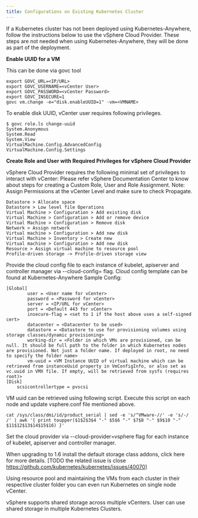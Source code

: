 ```yaml
---
title: Configurations on Existing Kubernetes Cluster
---
```


If a Kubernetes cluster has not been deployed using Kubernetes-Anywhere, follow the instructions below to use the vSphere Cloud Provider. These steps are not needed when using Kubernetes-Anywhere, they will be done as part of the deployment.

**Enable UUID for a VM**

This can be done via govc tool

```
export GOVC_URL=<IP/URL>
export GOVC_USERNAME=<vCenter User>
export GOVC_PASSWORD=<vCenter Password>
export GOVC_INSECURE=1
govc vm.change -e="disk.enableUUID=1" -vm=<VMNAME>
```

To enable disk UUID, vCenter user requires following  privileges.

```
$ govc role.ls change-uuid
System.Anonymous
System.Read
System.View
VirtualMachine.Config.AdvancedConfig
VirtualMachine.Config.Settings
```
 
 
**Create Role and User with Required Privileges for vSphere Cloud Provider**

vSphere Cloud Provider requires the following minimal set of privileges to interact with vCenter:
Please refer vSphere Documentation Center to know about steps for creating a Custom Role, User and Role Assignment.
Note: Assign Permissions at the vCenter Level and make sure to check Propagate.

```
Datastore > Allocate space
Datastore > Low level file Operations
Virtual Machine > Configuration > Add existing disk
Virtual Machine > Configuration > Add or remove device
Virtual Machine > Configuration > Remove disk
Network > Assign network
Virtual machine > Configuration > Add new disk
Virtual Machine > Inventory > Create new
Virtual machine > Configuration > Add new disk
Resource > Assign virtual machine to resource pool
Profile-driven storage -> Profile-driven storage view
```


Provide the cloud config file to each instance of kubelet, apiserver and controller manager via --cloud-config=<path to file> flag. Cloud config template can be found at Kubernetes-Anywhere
Sample Config:

```
[Global]
        user = <User name for vCenter>
        password = <Password for vCenter>
        server = <IP/URL for vCenter>
        port = <Default 443 for vCenter>
        insecure-flag = <set to 1 if the host above uses a self-signed cert>
        datacenter = <Datacenter to be used>
        datastore = <Datastore to use for provisioning volumes using storage classes/dynamic provisioning>
        working-dir = <Folder in which VMs are provisioned, can be null. It should be full path to the folder in which Kubernetes nodes are provisioned. Not just a folder name. If deployed in root, no need to specify the folder name>
        vm-uuid = <VM Instance UUID of virtual machine which can be retrieved from instanceUuid property in VmConfigInfo, or also set as vc.uuid in VMX file. If empty, will be retrieved from sysfs (requires root)>
[Disk]
    scsicontrollertype = pvscsi
```

 
VM uuid can be retrieved using following script. Execute this script on each node and update vsphere.conf file mentioned above.

```
cat /sys/class/dmi/id/product_serial | sed -e 's/^VMware-//' -e 's/-/ /' | awk '{ print toupper($1$2$3$4 "-" $5$6 "-" $7$8 "-" $9$10 "-" $11$12$13$14$15$16) }'
```

Set the cloud provider via --cloud-provider=vsphere flag for each instance of kubelet, apiserver and controller manager.

When upgrading to 1.6 install the default storage class addons, click here for more details. [TODO the related issue is close https://github.com/kubernetes/kubernetes/issues/40070]

Using resource pool and maintaining the VMs from each cluster in their respective cluster folder you can even run Kubernetes on single node vCenter.

vSphere supports shared storage across multiple vCenters. User can use shared storage in multiple Kubernetes Clusters.
 
